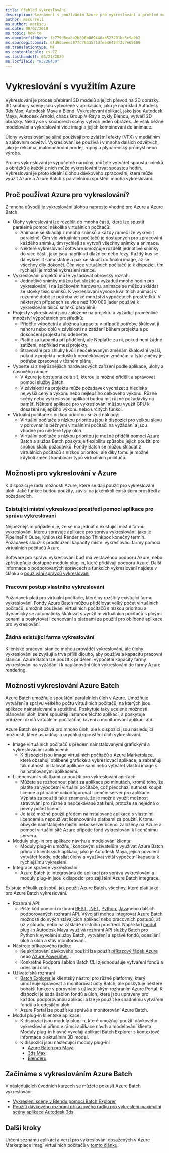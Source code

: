```yaml
---
title: Přehled vykreslování
description: Seznámení s používáním Azure pro vykreslování a přehled možností vykreslování Azure Batch
author: mscurrell
ms.author: markscu
ms.date: 08/02/2018
ms.topic: how-to
ms.openlocfilehash: fc779d6caba2b896b869440ad523291bc3c9a9b2
ms.sourcegitcommit: 6fd8dbeee587fd7633571dfea46424f3c7e65169
ms.translationtype: MT
ms.contentlocale: cs-CZ
ms.lasthandoff: 05/21/2020
ms.locfileid: "83726430"
---
```

# <a name="rendering-using-azure"></a>Vykreslování s využitím Azure

Vykreslování je proces přebírání 3D modelů a jejich převod na 2D obrázky. 3D soubory scény jsou vytvořené v aplikacích, jako je například Autodesk 3ds Max, Autodesk Maya a Blend.  Vykreslování aplikací, jako jsou Autodesk Maya, Autodesk Arnold, chaos Group V-Ray a cykly Blendu, vytváří 2D obrázky.  Někdy se v souborech scény vytvoří jeden obrázek. Je však běžné modelování a vykreslování více imagí a jejich kombinování do animace.

Úlohy vykreslování se silně používají pro zvláštní efekty (VFX) v mediálním a zábavním odvětví. Vykreslování se používá i v mnoha dalších odvětvích, jako je reklama, maloobchodní prodej, ropný a plynárenský průmysl nebo výroba.

Proces vykreslování je výpočetně náročný; můžete vytvářet spoustu snímků a obrázků a každý z nich může vykreslování trvat spoustou hodin.  Vykreslování je proto ideální úlohou dávkového zpracování, která může využít Azure a Azure Batch k paralelnímu spuštění mnoha vykreslování.

## <a name="why-use-azure-for-rendering"></a>Proč používat Azure pro vykreslování?

Z mnoha důvodů je vykreslování úlohou naprosto vhodné pro Azure a Azure Batch:

* Úlohy vykreslování lze rozdělit do mnoha částí, které lze spustit paralelně pomocí několika virtuálních počítačů:
  * Animace se skládají z mnoha snímků a každý rámec lze vykreslit paralelně.  Čím víc virtuálních počítačů je dostupných pro zpracování každého snímku, tím rychleji se vytvoří všechny snímky a animace.
  * Některé vykreslovací software umožňuje rozdělit jednotlivé snímky do více částí, jako jsou například dlaždice nebo řezy.  Každý kus se dá vykreslit samostatně a pak se sloučí do finální image, až se všechny díly dokončí.  Čím více virtuálních počítačů je k dispozici, tím rychlejší je možné vykreslení rámce.
* Vykreslování projektů může vyžadovat obrovský rozsah:
  * Jednotlivé snímky můžou být složité a vyžadují mnoho hodin pro vykreslování, i na špičkovém hardwaru. animace se můžou skládat ze stovky tisíc snímků.  K vykreslování vysoce kvalitních animací v rozumné době je potřeba velké množství výpočetních prostředků.  V některých případech se více než 100 000 jader používá k vykreslování tisíců snímků paralelně.
* Projekty vykreslování jsou založené na projektu a vyžadují proměnlivé množství výpočetních prostředků:
  * Přidělte výpočetní a úložnou kapacitu v případě potřeby, škálovat ji nahoru nebo dolů v závislosti na zatížení během projektu a po dokončení projektu ho odeberte.
  * Platíte za kapacitu při přidělení, ale Neplaťte za ni, pokud není žádné zatížení, například mezi projekty.
  * Stravování pro shluky kvůli neočekávaným změnám škálování vyšší, pokud v projektu nedošlo k neočekávaným změnám, a tyto změny je potřeba zpracovat v těsném plánu.
* Vyberte si z nejrůznějších hardwarových zařízení podle aplikace, úlohy a časového rámce:
  * V Azure je dostupná celá síť, kterou je možné přidělit a spravovat pomocí služby Batch.
  * V závislosti na projektu může požadavek vycházet z hlediska nejvyšší ceny a výkonu nebo nejlepšího celkového výkonu.  Různé scény nebo vykreslování aplikací budou mít různé požadavky na paměť.  Některé aplikace pro vykreslování můžou využít GPU k dosažení nejlepšího výkonu nebo určitých funkcí. 
* Virtuální počítače s nízkou prioritou snižují náklady:
  * Virtuální počítače s nízkou prioritou jsou k dispozici pro velkou slevu v porovnání s běžnými virtuálními počítači na vyžádání a jsou vhodné pro některé typy úloh.
  * Virtuální počítače s nízkou prioritou je možné přidělit pomocí Azure Batch a služba Batch poskytuje flexibilitu způsobu jejich použití pro širokou škálu požadavků.  Fondy Batch se můžou skládat z virtuálních počítačů s nízkou prioritou, ale díky tomu je možné kdykoli změnit kombinaci typů virtuálních počítačů.

## <a name="options-for-rendering-on-azure"></a>Možnosti pro vykreslování v Azure

K dispozici je řada možností Azure, které se dají použít pro vykreslování úloh.  Jaké funkce budou použity, závisí na jakémkoli existujícím prostředí a požadavcích.

### <a name="existing-on-premises-rendering-environment-using-a-render-management-application"></a>Existující místní vykreslovací prostředí pomocí aplikace pro správu vykreslování

Nejběžnějším případem je, že se má jednat o existující místní farmu vykreslování, kterou spravuje aplikace pro správu vykreslování, jako je PipelineFX Qube, Královská Render nebo Thinkbox konečný termín.  Požadavek slouží k prodloužení kapacity místní vykreslovací farmy pomocí virtuálních počítačů Azure.

Software pro správu vykreslování buď má vestavěnou podporu Azure, nebo zpřístupňuje dostupné moduly plug-in, které přidávají podporu Azure. Další informace o podporovaných správcech a funkcích vykreslování najdete v článku o [používání správců vykreslování](https://docs.microsoft.com/azure/batch/batch-rendering-render-managers).

### <a name="custom-rendering-workflow"></a>Pracovní postup vlastního vykreslování

Požadavek platí pro virtuální počítače, které by rozšířily existující farmu vykreslování.  Fondy Azure Batch můžou přidělovat velký počet virtuálních počítačů, umožnit používání virtuálních počítačů s nízkou prioritou a dynamicky se automaticky škálovat s využitím virtuálních počítačů s plnými cenami a poskytovat licencování s platbami za použití pro oblíbené aplikace pro vykreslování.

### <a name="no-existing-render-farm"></a>Žádná existující farma vykreslování

Klientské pracovní stanice mohou provádět vykreslování, ale úlohy vykreslování se zvyšují a trvá příliš dlouho, aby používala kapacitu pracovní stanice.  Azure Batch lze použít k přidělení výpočetní kapacity farmy vykreslování na vyžádání i k naplánování úloh vykreslování do farmy Azure rendering.

## <a name="azure-batch-rendering-capabilities"></a>Možnosti vykreslování Azure Batch

Azure Batch umožňuje spouštění paralelních úloh v Azure.  Umožňuje vytváření a správu velkého počtu virtuálních počítačů, na kterých jsou aplikace nainstalované a spuštěné.  Poskytuje taky ucelené možnosti plánování úloh, které spouštějí instance těchto aplikací, a poskytuje přiřazení úkolů virtuálním počítačům, řazení a monitorování aplikací atd.

Azure Batch se používá pro mnoho úloh, ale k dispozici jsou následující možnosti, které usnadňují a urychlují spouštění úloh vykreslování.

* Image virtuálních počítačů s předem nainstalovanými grafickými a vykreslovacími aplikacemi:
  * K dispozici jsou image virtuálních počítačů s Azure Marketplace, které obsahují oblíbené grafické a vykreslovací aplikace, a zabraňují tak nutnosti instalovat aplikace sami nebo vytvářet vlastní image s nainstalovanými aplikacemi. 
* Licencování s platbami za použití pro vykreslování aplikací:
  * Můžete se rozhodnout platit za aplikace po minutách, kromě toho, že platíte za výpočetní virtuální počítače, což předchází nutnosti koupit licence a případně nakonfigurovat licenční server pro aplikace.  Výplata za použití také znamená, že je možné využít možnost stravování pro různé a neočekávané zatížení, protože se nejedná o pevný počet licencí.
  * Je také možné použít předem nainstalované aplikace s vlastními licencemi a nepoužívat licencování s platbami za použití. K tomu obvykle nainstalujete místní nebo server licencí založený na Azure a pomocí virtuální sítě Azure připojte fond vykreslování k licenčnímu serveru.
* Moduly plug-in pro aplikace návrhu a modelování klienta:
  * Moduly plug-in umožňují koncovým uživatelům využívat Azure Batch přímo z klientských aplikací, jako je Autodesk Maya, jejich povolení vytvářet fondy, odesílat úlohy a využívat větší výpočetní kapacitu k rychlejšímu vykreslení.
* Integrace správce vykreslování:
  * Azure Batch je integrována do aplikací pro správu vykreslování a moduly plug-in jsou k dispozici pro zajištění Azure Batch integrace.

Existuje několik způsobů, jak použít Azure Batch, všechny, které platí také pro Azure Batch vykreslování.

* Rozhraní API:
  * Pište kód pomocí rozhraní [REST](https://docs.microsoft.com/rest/api/batchservice), [.NET](https://docs.microsoft.com/dotnet/api/overview/azure/batch), [Python](https://docs.microsoft.com/python/api/overview/azure/batch), [Java](https://docs.microsoft.com/java/api/overview/azure/batch)nebo dalších podporovaných rozhraní API.  Vývojáři mohou integrovat Azure Batch možností do svých stávajících aplikací nebo pracovních postupů, ať už v cloudu, nebo na základě místního prostředí.  Například [modul plug-in Autodesk Maya](https://github.com/Azure/azure-batch-maya) využívá rozhraní API služby Batch pro Python k vyvolání služby Batch, vytváření a správě fondů, odesílání úloh a úloh a stav monitorování.
* Nástroje příkazového řádku:
  * Ke skriptování dávkového použití lze použít [příkazový řádek Azure](https://docs.microsoft.com/cli/azure/) nebo [Azure PowerShell](https://docs.microsoft.com/powershell/azure/overview) .
  * Konkrétně Podpora šablon Batch CLI zjednodušuje vytváření fondů a odesílání úloh.
* Uživatelská rozhraní
  * [Batch Explorer](https://github.com/Azure/BatchExplorer) je klientský nástroj pro různé platformy, který umožňuje spravovat a monitorovat účty Batch, ale poskytuje některé bohatší funkce v porovnání s uživatelským rozhraním Azure Portal.  K dispozici je sada šablon fondů a úloh, které jsou upraveny pro každou podporovanou aplikaci a lze je použít ke snadnému vytváření fondů a k odesílání úloh.
  * Azure Portal lze použít ke správě a monitorování Azure Batch.
* Modul plug-in klientské aplikace:
  * K dispozici jsou moduly plug-in, které umožňují použití dávkového vykreslování přímo v rámci aplikace návrh a modelování klienta. Moduly plug-in hlavně vyvolají aplikaci Batch Explorer s kontextové informace o aktuálním 3D model.
  * K dispozici jsou následující moduly plug-in:
    * [Azure Batch pro Maya](https://github.com/Azure/azure-batch-maya)
    * [3ds Max](https://github.com/Azure/azure-batch-rendering/tree/master/plugins/3ds-max)
    * [Blenderu](https://github.com/Azure/azure-batch-rendering/tree/master/plugins/blender)

## <a name="getting-started-with-azure-batch-rendering"></a>Začínáme s vykreslováním Azure Batch

V následujících úvodních kurzech se můžete pokusit Azure Batch vykreslování:

* [Vykreslení scény v Blendu pomocí Batch Explorer](https://docs.microsoft.com/azure/batch/tutorial-rendering-batchexplorer-blender)
* [Použití dávkového rozhraní příkazového řádku pro vykreslení maximální scény aplikace Autodesk 3ds](https://docs.microsoft.com/azure/batch/tutorial-rendering-cli)

## <a name="next-steps"></a>Další kroky

Určení seznamu aplikací a verzí pro vykreslování obsažených v Azure Marketplace imagí virtuálních počítačů v [tomto článku](https://docs.microsoft.com/azure/batch/batch-rendering-applications).